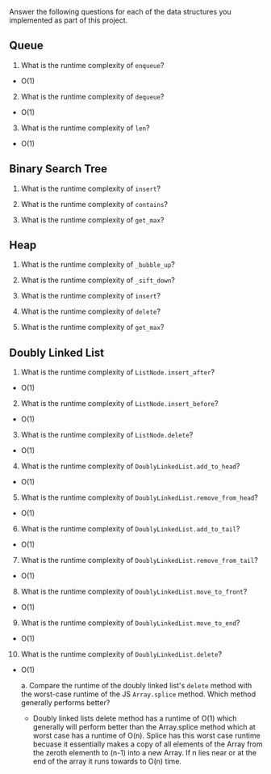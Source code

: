 Answer the following questions for each of the data structures you implemented as part of this project.

## Queue

1. What is the runtime complexity of `enqueue`?
- O(1)

2. What is the runtime complexity of `dequeue`?
- O(1)

3. What is the runtime complexity of `len`?
- O(1)

## Binary Search Tree

1. What is the runtime complexity of `insert`? 

2. What is the runtime complexity of `contains`?

3. What is the runtime complexity of `get_max`? 

## Heap

1. What is the runtime complexity of `_bubble_up`?

2. What is the runtime complexity of `_sift_down`?

3. What is the runtime complexity of `insert`?

4. What is the runtime complexity of `delete`?

5. What is the runtime complexity of `get_max`?

## Doubly Linked List

1. What is the runtime complexity of `ListNode.insert_after`?
- O(1)

2. What is the runtime complexity of `ListNode.insert_before`?
- O(1)

3. What is the runtime complexity of `ListNode.delete`?
- O(1)

4. What is the runtime complexity of `DoublyLinkedList.add_to_head`?
- O(1)

5. What is the runtime complexity of `DoublyLinkedList.remove_from_head`?
- O(1)

6. What is the runtime complexity of `DoublyLinkedList.add_to_tail`?
- O(1)

7. What is the runtime complexity of `DoublyLinkedList.remove_from_tail`?
- O(1)

8. What is the runtime complexity of `DoublyLinkedList.move_to_front`?
- O(1)

9. What is the runtime complexity of `DoublyLinkedList.move_to_end`?
- O(1)

10. What is the runtime complexity of `DoublyLinkedList.delete`?
- O(1)

    a. Compare the runtime of the doubly linked list's `delete` method with the worst-case runtime of the JS `Array.splice` method. Which method generally performs better?
    - Doubly linked lists delete method has a runtime of O(1) which generally will perform better than the Array.splice method which at worst case has a runtime of O(n). Splice has this worst case runtime becuase it essentially makes a copy of all elements of the Array from the zeroth elementh to (n-1) into a new Array. If n lies near or at the end of the array it runs towards to O(n) time.